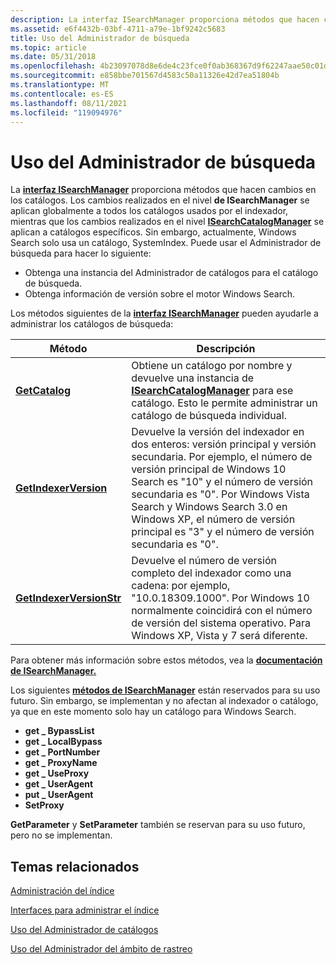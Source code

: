 ```yaml
---
description: La interfaz ISearchManager proporciona métodos que hacen cambios en los catálogos.
ms.assetid: e6f4432b-03bf-4711-a79e-1bf9242c5683
title: Uso del Administrador de búsqueda
ms.topic: article
ms.date: 05/31/2018
ms.openlocfilehash: 4b23097078d8e6de4c23fce0f0ab368367d9f62247aae50c01d43c5ad17f3eaa
ms.sourcegitcommit: e858bbe701567d4583c50a11326e42d7ea51804b
ms.translationtype: MT
ms.contentlocale: es-ES
ms.lasthandoff: 08/11/2021
ms.locfileid: "119094976"
---
```

# <a name="using-the-search-manager"></a>Uso del Administrador de búsqueda

La [**interfaz ISearchManager**](/windows/desktop/api/Searchapi/nn-searchapi-isearchmanager) proporciona métodos que hacen cambios en los catálogos. Los cambios realizados en el nivel **de ISearchManager** se aplican globalmente a todos los catálogos usados por el indexador, mientras que los cambios realizados en el nivel [**ISearchCatalogManager**](/windows/desktop/api/Searchapi/nn-searchapi-isearchcatalogmanager) se aplican a catálogos específicos. Sin embargo, actualmente, Windows Search solo usa un catálogo, SystemIndex. Puede usar el Administrador de búsqueda para hacer lo siguiente:

- Obtenga una instancia del Administrador de catálogos para el catálogo de búsqueda.
- Obtenga información de versión sobre el motor Windows Search.

Los métodos siguientes de la [**interfaz ISearchManager**](/windows/desktop/api/Searchapi/nn-searchapi-isearchmanager) pueden ayudarle a administrar los catálogos de búsqueda:

| Método                                                                      | Descripción                                                                                                                                                                                                                          |
|-----------------------------------------------------------------------------|--------------------------------------------------------------------------------------------------------------------------------------------------------------------------------------------------------------------------------------|
| [**GetCatalog**](/windows/desktop/api/Searchapi/nf-searchapi-isearchmanager-getcatalog)                     | Obtiene un catálogo por nombre y devuelve una instancia de [**ISearchCatalogManager**](/windows/desktop/api/Searchapi/nn-searchapi-isearchcatalogmanager) para ese catálogo. Esto le permite administrar un catálogo de búsqueda individual.                                          |
| [**GetIndexerVersion**](/windows/desktop/api/Searchapi/nf-searchapi-isearchmanager-getindexerversion)       | Devuelve la versión del indexador en dos enteros: versión principal y versión secundaria. Por ejemplo, el número de versión principal de Windows 10 Search es "10" y el número de versión secundaria es "0". Por Windows Vista Search y Windows Search 3.0 en Windows XP, el número de versión principal es "3" y el número de versión secundaria es "0". |
| [**GetIndexerVersionStr**](/windows/desktop/api/Searchapi/nf-searchapi-isearchmanager-getindexerversionstr) | Devuelve el número de versión completo del indexador como una cadena: por ejemplo, "10.0.18309.1000". Por Windows 10 normalmente coincidirá con el número de versión del sistema operativo. Para Windows XP, Vista y 7 será diferente.                                                                                                                                        |


Para obtener más información sobre estos métodos, vea la [**documentación de ISearchManager.**](/windows/desktop/api/Searchapi/nn-searchapi-isearchmanager)

Los siguientes [**métodos de ISearchManager**](/windows/desktop/api/Searchapi/nn-searchapi-isearchmanager) están reservados para su uso futuro. Sin embargo, se implementan y no afectan al indexador o catálogo, ya que en este momento solo hay un catálogo para Windows Search.

- **get \_ BypassList**
- **get \_ LocalBypass**
- **get \_ PortNumber**
- **get \_ ProxyName**
- **get \_ UseProxy**
- **get \_ UserAgent**
- **put \_ UserAgent**
- **SetProxy**

**GetParameter** y **SetParameter** también se reservan para su uso futuro, pero no se implementan.

## <a name="related-topics"></a>Temas relacionados

[Administración del índice](-search-3x-wds-mngidx-overview.md)

[Interfaces para administrar el índice](interfaces-for-managing-the-index.md)

[Uso del Administrador de catálogos](-search-3x-wds-mngidx-catalog-manager.md)

[Uso del Administrador del ámbito de rastreo](-search-3x-wds-extidx-csm.md)
